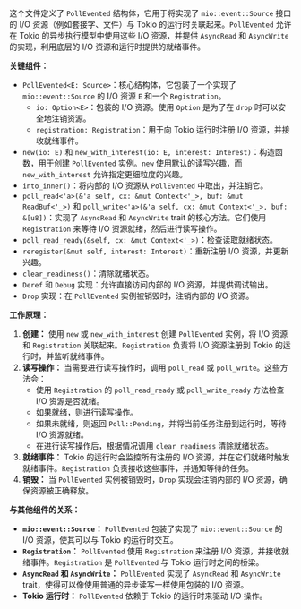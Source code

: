 这个文件定义了 `PollEvented` 结构体，它用于将实现了 `mio::event::Source` 接口的 I/O 资源（例如套接字、文件）与 Tokio 的运行时关联起来。`PollEvented` 允许在 Tokio 的异步执行模型中使用这些 I/O 资源，并提供 `AsyncRead` 和 `AsyncWrite` 的实现，利用底层的 I/O 资源和运行时提供的就绪事件。

**关键组件：**

*   `PollEvented<E: Source>`：核心结构体，它包装了一个实现了 `mio::event::Source` 的 I/O 资源 `E` 和一个 `Registration`。
    *   `io: Option<E>`：包装的 I/O 资源。使用 `Option` 是为了在 `drop` 时可以安全地注销资源。
    *   `registration: Registration`：用于向 Tokio 运行时注册 I/O 资源，并接收就绪事件。
*   `new(io: E)` 和 `new_with_interest(io: E, interest: Interest)`：构造函数，用于创建 `PollEvented` 实例。`new` 使用默认的读写兴趣，而 `new_with_interest` 允许指定更细粒度的兴趣。
*   `into_inner()`：将内部的 I/O 资源从 `PollEvented` 中取出，并注销它。
*   `poll_read<'a>(&'a self, cx: &mut Context<'_>, buf: &mut ReadBuf<'_>)` 和 `poll_write<'a>(&'a self, cx: &mut Context<'_>, buf: &[u8])`：实现了 `AsyncRead` 和 `AsyncWrite` trait 的核心方法。它们使用 `Registration` 来等待 I/O 资源就绪，然后进行读写操作。
*   `poll_read_ready(&self, cx: &mut Context<'_>)`：检查读取就绪状态。
*   `reregister(&mut self, interest: Interest)`：重新注册 I/O 资源，并更新兴趣。
*   `clear_readiness()`：清除就绪状态。
*   `Deref` 和 `Debug` 实现：允许直接访问内部的 I/O 资源，并提供调试输出。
*   `Drop` 实现：在 `PollEvented` 实例被销毁时，注销内部的 I/O 资源。

**工作原理：**

1.  **创建：** 使用 `new` 或 `new_with_interest` 创建 `PollEvented` 实例，将 I/O 资源和 `Registration` 关联起来。`Registration` 负责将 I/O 资源注册到 Tokio 的运行时，并监听就绪事件。
2.  **读写操作：** 当需要进行读写操作时，调用 `poll_read` 或 `poll_write`。这些方法会：
    *   使用 `Registration` 的 `poll_read_ready` 或 `poll_write_ready` 方法检查 I/O 资源是否就绪。
    *   如果就绪，则进行读写操作。
    *   如果未就绪，则返回 `Poll::Pending`，并将当前任务注册到运行时，等待 I/O 资源就绪。
    *   在进行读写操作后，根据情况调用 `clear_readiness` 清除就绪状态。
3.  **就绪事件：** Tokio 的运行时会监控所有注册的 I/O 资源，并在它们就绪时触发就绪事件。`Registration` 负责接收这些事件，并通知等待的任务。
4.  **销毁：** 当 `PollEvented` 实例被销毁时，`Drop` 实现会注销内部的 I/O 资源，确保资源被正确释放。

**与其他组件的关系：**

*   **`mio::event::Source`：** `PollEvented` 包装了实现了 `mio::event::Source` 的 I/O 资源，使其可以与 Tokio 的运行时交互。
*   **`Registration`：** `PollEvented` 使用 `Registration` 来注册 I/O 资源，并接收就绪事件。`Registration` 是 `PollEvented` 与 Tokio 运行时之间的桥梁。
*   **`AsyncRead` 和 `AsyncWrite`：** `PollEvented` 实现了 `AsyncRead` 和 `AsyncWrite` trait，使得可以像使用普通的异步读写一样使用包装的 I/O 资源。
*   **Tokio 运行时：** `PollEvented` 依赖于 Tokio 的运行时来驱动 I/O 操作。
